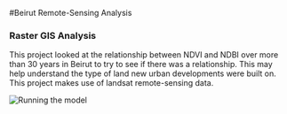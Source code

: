 #Beirut Remote-Sensing Analysis
### Raster GIS Analysis

This project looked at the relationship between NDVI and NDBI over more than 30 years in Beirut to try to see if there was a relationship. This may help understand the type of land new urban developments were built on. This project makes use of landsat remote-sensing data.

![Running the model](bgif)


